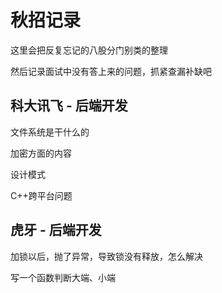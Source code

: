 # 秋招记录

这里会把反复忘记的八股分门别类的整理

然后记录面试中没有答上来的问题，抓紧查漏补缺吧


## 科大讯飞 - 后端开发

文件系统是干什么的

加密方面的内容

设计模式

C++跨平台问题


## 虎牙 - 后端开发

加锁以后，抛了异常，导致锁没有释放，怎么解决

写一个函数判断大端、小端
